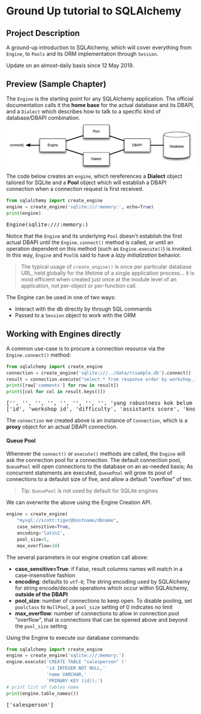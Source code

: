 # Ground Up tutorial to SQLAlchemy

## Project Description
A ground-up introduction to SQLAlchemy, which will cover everything from `Engine`, to `Pools` and its ORM implementation through `Session`.

Update on an almost-daily basis since 12 May 2019.

## Preview (Sample Chapter)
The `Engine` is the starting point for any SQLAlchemy application. The official documentation calls it the **home base** for the actual database and its DBAPI, and a `Dialect` which describes how to talk to a specific kind of database/DBAPI combination.
![](assets/sqla_engine_arch.png)
The code below creates an `engine`, which rereferences a **Dialect** object tailored for SQLite and a **Pool** object which will establish a DBAPI connection when a connection request is first received.

```py
from sqlalchemy import create_engine
engine = create_engine('sqlite:///:memory:', echo=True)
print(engine)
```
<pre class="language-text">Engine(sqlite:///:memory:)
</pre>

Notice that the `Engine` and its underlying `Pool` doesn't establish the first actual DBAPI until the `Engine.connect()` method is called, or until an operation dependent on this method (such as `Engine.execute()`) is invoked. In this way, `Engine` and `Pool`is said to have a _lazy initialization_ behavior.

> The typical usage of `create_engine()` is once per particular database URL, held globally for the lifetime of a single application process... it is most efficient when created just once at the module level of an application, not per-object or per-function call.

The Engine can be used in one of two ways:
- Interact with the db directly by through SQL commands  
- Passed to a `Session` object to work with the ORM 

## Working with Engines directly

A common use-case is to procure a connection resource via the `Engine.connect()` method:

```py
from sqlalchemy import create_engine
connection = create_engine('sqlite:///../data/rcsample.db').connect()
result = connection.execute("select * from response order by workshop_id desc limit 10")
print([row['comments'] for row in result])
print([col for col in result.keys()])
```
<pre class="language-text">['', '', '', '', '', '', '', '', 'yang robustness kok belum ya bang', 'Thank you,  you can teach and explain all the statistics "things" very clearly and make it fun. ']
['id', 'workshop_id', 'difficulty', 'assistants_score', 'knowledge', 'objectives', 'timeliness', 'venue_score', 'satisfaction_score', 'comments']
</pre>

The `connection` we created above is an instance of `Connection`, which is a **proxy** object for an actual DBAPI connection.

####  Queue Pool
Whenever the `connect()` or `execute()` methods are called, the `Engine` will ask the connection pool for a connection. The default connection pool, `QueuePool` will open connections to the database on an as-needed basis; As concurrent statements are executed, `QueuePool` will grow its pool of connections to a defaulot size of five, and allow a default "overflow" of ten.
> Tip:
> `QueuePool` is not used by default for SQLite engines

We can overwrite the above using the Engine Creation API.
```py
engine = create_engine(
    "mysql://scott:tiger@hostname/dbname",
    case_sensitive=True,
    encoding='latin1', 
    pool_size=5,
    max_overflow=10)
```

The several parameters in our engine creation call above:
- **case_sensitive=True**: if False, result columns names will match in a case-insensitive fashion
- **encoding**: defaults to `utf-8`; The string encoding used by SQLAlchemy for string encode/decode operations which occur within SQLAlchemy, **outside of the DBAPI**
- **pool_size**: number of connections to keep open. To disable pooling, set `poolclass` to `NullPool`, a `pool_size` setting of 0 indicates no limit
- **max_overflow**: number of connections to allow in connection pool "overflow", that is connections that can be opened above and beyond the `pool_size` setting

Using the Engine to execute our database commands:
```py
from sqlalchemy import create_engine
engine = create_engine('sqlite:///:memory:')
engine.execute('CREATE TABLE "salesperson" ('
               'id INTEGER NOT NULL,'
               'name VARCHAR,'
               'PRIMARY KEY (id));')
# print list of tables name
print(engine.table_names())
```
<pre class="language-text">['salesperson']
</pre>